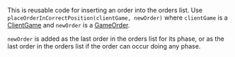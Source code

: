 This is reusable code for inserting an order into the orders list. Use `placeOrderInCorrectPosition(clientGame, newOrder)` where `clientGame` is a [ClientGame](https://www.warzone.com/wiki/Mod_API_Reference:ClientGame) and `newOrder` is a [GameOrder](https://www.warzone.com/wiki/Mod_API_Reference:GameOrder).

`newOrder` is added as the last order in the orders list for its phase, or as the last order in the orders list if the order can occur doing any phase.